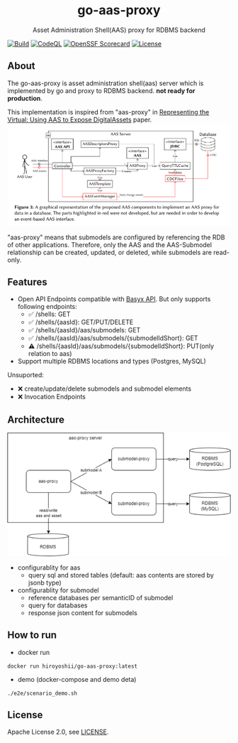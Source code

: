 <div align="center">
<h1>go-aas-proxy</h1>
<p>
Asset Administration Shell(AAS) proxy for RDBMS backend
</p>
</div>

[![Build](https://github.com/hiroyoshii/go-aas-proxy/actions/workflows/go_application.yaml/badge.svg)](https://github.com/hiroyoshii/go-aas-proxy/actions/workflows/go_application.yaml)
[![CodeQL](https://github.com/hiroyoshii/go-aas-proxy/actions/workflows/codeql.yml/badge.svg)](https://github.com/hiroyoshii/go-aas-proxy/actions/workflows/codeql.yml)
[![OpenSSF Scorecard](https://api.securityscorecards.dev/projects/github.com/hiroyoshii/go-aas-proxy/badge)](https://securityscorecards.dev/viewer/?uri=github.com/hiroyoshii/go-aas-proxy)
[![License](https://img.shields.io/github/license/hiroyoshii/go-aas-proxy)](LICENSE)

## About

The go-aas-proxy is asset administration shell(aas) server which is implemented by go and proxy to RDBMS backend. **not ready for production**.

This implementation is inspired from "aas-proxy" in [Representing the Virtual: Using AAS to Expose DigitalAssets](https://ceur-ws.org/Vol-3291/paper5.pdf) paper.
![aas-proxy](./assets/aas-proxy.png)

"aas-proxy" means that submodels are configured by referencing the RDB of other applications.
Therefore, only the AAS and the AAS-Submodel relationship can be created, updated, or deleted, while submodels are read-only.

## Features
- Open API Endpoints compatible with [Basyx API](https://app.swaggerhub.com/apis/BaSyx/basyx_asset_administration_shell_http_rest_api/v1). But only supports following endpoints:
  - :white_check_mark: /shells: GET
  - :white_check_mark: /shells/{aasId}: GET/PUT/DELETE
  - :white_check_mark: /shells/{aasId}/aas/submodels: GET
  - :white_check_mark: /shells/{aasId}/aas/submodels/{submodelIdShort}: GET
  - :warning:	 /shells/{aasId}/aas/submodels/{submodelIdShort}: PUT(only relation to aas)
- Support multiple RDBMS locations and types (Postgres, MySQL)

Unsuported:
- :x: create/update/delete submodels and submodel elements
- :x: Invocation Endpoints

## Architecture
![architecture](./assets/architecture.drawio.png)
- configurablity for aas
  - query sql and stored tables (default: aas contents are stored by jsonb type)
- configurablity for submodel
  - reference databases per semanticID of submodel
  - query for databases
  - response json content for submodels

## How to run
* docker run
```
docker run hiroyoshii/go-aas-proxy:latest
```
* demo (docker-compose and demo deta)
```
./e2e/scenario_demo.sh
```

## License
Apache License 2.0, see [LICENSE](./LICENSE).
